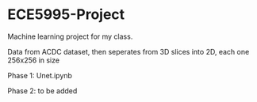 # ECE5995-Project
Machine learning project for my class.

Data from ACDC dataset, then seperates from 3D slices into 2D, each one 256x256 in size

Phase 1:
  Unet.ipynb
  
Phase 2:
  to be added
